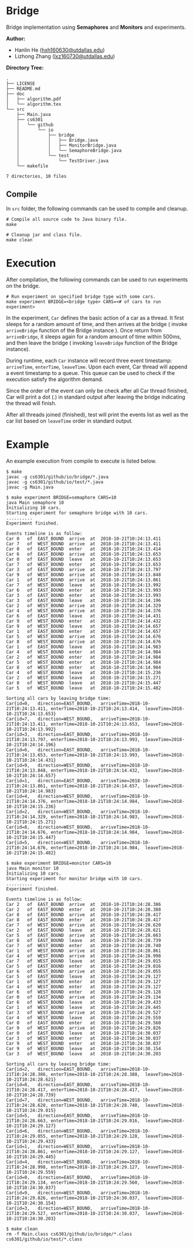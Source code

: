 # Bridge

Bridge implementation using __Semaphores__ and __Monitors__ and experiments.

__Author:__

- Hanlin He (hxh160630@utdallas.edu)
- Lizhong Zhang (lxz160730@utdallas.edu)

__Directory Tree:__

    .
    ├── LICENSE
    ├── README.md
    ├── doc
    │   ├── algorithm.pdf
    │   └── algorithm.tex
    └── src
        ├── Main.java
        ├── cs6301
        │   └── github
        │       └── io
        │           ├── bridge
        │           │   ├── Bridge.java
        │           │   ├── MonitorBridge.java
        │           │   └── SemaphoreBridge.java
        │           └── test
        │               └── TestDriver.java
        └── makefile

    7 directories, 10 files

## Compile

In `src` folder, the following commands can be used to compile and cleanup.

    # Compile all source code to Java binary file.
    make

    # Cleanup jar and class file.
    make clean

# Execution

After compilation, the following commands can be used to run experiments on the
bridge.

    # Run experiment on specified bridge type with some cars.
    make experiment BRIDGE=<bridge type> CARS=<# of cars to run experiment>

In the experiment, `Car` defines the basic action of a car as a thread. It
first sleeps for a random amount of time, and then arrives at the bridge (
invoke `arriveBridge` function of the Bridge instance ). Once return from
`arriveBridge`, it sleeps again for a random amount of time within 500ms, and
then leave the bridge ( invoking `leaveBridge` function of the Bridge
instance).

During runtime, each `Car` instance will record three event timestamp:
`arriveTime`, `enterTime`, `leaveTime`. Upon each event, Car thread will append
a event timestamp to a queue. This queue can be used to check if the execution
satisfy the algorithm demand.

Since the order of the event can only be check after all Car thread finished,
Car will print a dot (.) in standard output after leaving the bridge indicating
the thread will finish.

After all threads joined (finished), test will print the events list as well
as the car list based on `leaveTime` order in standard output.

# Example

An example execution from compile to execute is listed below.

    $ make
    javac -g cs6301/github/io/bridge/*.java
    javac -g cs6301/github/io/test/*.java
    javac -g Main.java

    $ make experiment BRIDGE=semaphore CARS=10
    java Main semaphore 10
    Initializing 10 cars.
    Starting experiment for semaphore bridge with 10 cars.
    ..........
    Experiment finished.

    Events timeline is as follow:
    Car	0	of	EAST_BOUND	arrive	at	2018-10-21T10:24:13.411
    Car	7	of	WEST_BOUND	arrive	at	2018-10-21T10:24:13.411
    Car	0	of	EAST_BOUND	enter	at	2018-10-21T10:24:13.414
    Car	6	of	EAST_BOUND	arrive	at	2018-10-21T10:24:13.653
    Car	0	of	EAST_BOUND	leave	at	2018-10-21T10:24:13.653
    Car	7	of	WEST_BOUND	enter	at	2018-10-21T10:24:13.653
    Car	3	of	EAST_BOUND	arrive	at	2018-10-21T10:24:13.797
    Car	9	of	WEST_BOUND	arrive	at	2018-10-21T10:24:13.848
    Car	1	of	EAST_BOUND	arrive	at	2018-10-21T10:24:13.861
    Car	7	of	WEST_BOUND	leave	at	2018-10-21T10:24:13.992
    Car	6	of	EAST_BOUND	enter	at	2018-10-21T10:24:13.993
    Car	3	of	EAST_BOUND	enter	at	2018-10-21T10:24:13.993
    Car	3	of	EAST_BOUND	leave	at	2018-10-21T10:24:14.196
    Car	2	of	WEST_BOUND	arrive	at	2018-10-21T10:24:14.329
    Car	4	of	WEST_BOUND	arrive	at	2018-10-21T10:24:14.376
    Car	6	of	EAST_BOUND	leave	at	2018-10-21T10:24:14.431
    Car	9	of	WEST_BOUND	enter	at	2018-10-21T10:24:14.432
    Car	9	of	WEST_BOUND	leave	at	2018-10-21T10:24:14.657
    Car	1	of	EAST_BOUND	enter	at	2018-10-21T10:24:14.657
    Car	5	of	WEST_BOUND	arrive	at	2018-10-21T10:24:14.676
    Car	8	of	WEST_BOUND	arrive	at	2018-10-21T10:24:14.676
    Car	1	of	EAST_BOUND	leave	at	2018-10-21T10:24:14.983
    Car	4	of	WEST_BOUND	enter	at	2018-10-21T10:24:14.984
    Car	2	of	WEST_BOUND	enter	at	2018-10-21T10:24:14.984
    Car	5	of	WEST_BOUND	enter	at	2018-10-21T10:24:14.984
    Car	8	of	WEST_BOUND	enter	at	2018-10-21T10:24:14.984
    Car	4	of	WEST_BOUND	leave	at	2018-10-21T10:24:15.236
    Car	2	of	WEST_BOUND	leave	at	2018-10-21T10:24:15.271
    Car	8	of	WEST_BOUND	leave	at	2018-10-21T10:24:15.447
    Car	5	of	WEST_BOUND	leave	at	2018-10-21T10:24:15.482

    Sorting all cars by leaving bridge time:
    Car{id=0,	direction=EAST_BOUND,	arriveTime=2018-10-21T10:24:13.411,	enterTime=2018-10-21T10:24:13.414,	leaveTime=2018-10-21T10:24:13.653}
    Car{id=7,	direction=WEST_BOUND,	arriveTime=2018-10-21T10:24:13.411,	enterTime=2018-10-21T10:24:13.653,	leaveTime=2018-10-21T10:24:13.992}
    Car{id=3,	direction=EAST_BOUND,	arriveTime=2018-10-21T10:24:13.797,	enterTime=2018-10-21T10:24:13.993,	leaveTime=2018-10-21T10:24:14.196}
    Car{id=6,	direction=EAST_BOUND,	arriveTime=2018-10-21T10:24:13.653,	enterTime=2018-10-21T10:24:13.993,	leaveTime=2018-10-21T10:24:14.431}
    Car{id=9,	direction=WEST_BOUND,	arriveTime=2018-10-21T10:24:13.848,	enterTime=2018-10-21T10:24:14.432,	leaveTime=2018-10-21T10:24:14.657}
    Car{id=1,	direction=EAST_BOUND,	arriveTime=2018-10-21T10:24:13.861,	enterTime=2018-10-21T10:24:14.657,	leaveTime=2018-10-21T10:24:14.983}
    Car{id=4,	direction=WEST_BOUND,	arriveTime=2018-10-21T10:24:14.376,	enterTime=2018-10-21T10:24:14.984,	leaveTime=2018-10-21T10:24:15.236}
    Car{id=2,	direction=WEST_BOUND,	arriveTime=2018-10-21T10:24:14.329,	enterTime=2018-10-21T10:24:14.983,	leaveTime=2018-10-21T10:24:15.271}
    Car{id=8,	direction=WEST_BOUND,	arriveTime=2018-10-21T10:24:14.676,	enterTime=2018-10-21T10:24:14.984,	leaveTime=2018-10-21T10:24:15.447}
    Car{id=5,	direction=WEST_BOUND,	arriveTime=2018-10-21T10:24:14.676,	enterTime=2018-10-21T10:24:14.984,	leaveTime=2018-10-21T10:24:15.482}

    $ make experiment BRIDGE=monitor CARS=10
    java Main monitor 10
    Initializing 10 cars.
    Starting experiment for monitor bridge with 10 cars.
    ..........
    Experiment finished.

    Events timeline is as follow:
    Car	2	of	EAST_BOUND	arrive	at	2018-10-21T10:24:28.386
    Car	2	of	EAST_BOUND	enter	at	2018-10-21T10:24:28.388
    Car	8	of	EAST_BOUND	arrive	at	2018-10-21T10:24:28.417
    Car	8	of	EAST_BOUND	enter	at	2018-10-21T10:24:28.417
    Car	7	of	WEST_BOUND	arrive	at	2018-10-21T10:24:28.620
    Car	2	of	EAST_BOUND	leave	at	2018-10-21T10:24:28.621
    Car	5	of	EAST_BOUND	arrive	at	2018-10-21T10:24:28.663
    Car	8	of	EAST_BOUND	leave	at	2018-10-21T10:24:28.739
    Car	7	of	WEST_BOUND	enter	at	2018-10-21T10:24:28.740
    Car	1	of	WEST_BOUND	arrive	at	2018-10-21T10:24:28.861
    Car	4	of	WEST_BOUND	arrive	at	2018-10-21T10:24:28.998
    Car	7	of	WEST_BOUND	leave	at	2018-10-21T10:24:29.015
    Car	5	of	EAST_BOUND	enter	at	2018-10-21T10:24:29.016
    Car	6	of	WEST_BOUND	arrive	at	2018-10-21T10:24:29.055
    Car	5	of	EAST_BOUND	leave	at	2018-10-21T10:24:29.127
    Car	1	of	WEST_BOUND	enter	at	2018-10-21T10:24:29.127
    Car	4	of	WEST_BOUND	enter	at	2018-10-21T10:24:29.127
    Car	6	of	WEST_BOUND	enter	at	2018-10-21T10:24:29.128
    Car	0	of	EAST_BOUND	arrive	at	2018-10-21T10:24:29.134
    Car	6	of	WEST_BOUND	leave	at	2018-10-21T10:24:29.433
    Car	1	of	WEST_BOUND	leave	at	2018-10-21T10:24:29.445
    Car	3	of	WEST_BOUND	arrive	at	2018-10-21T10:24:29.527
    Car	4	of	WEST_BOUND	leave	at	2018-10-21T10:24:29.559
    Car	0	of	EAST_BOUND	enter	at	2018-10-21T10:24:29.560
    Car	9	of	WEST_BOUND	arrive	at	2018-10-21T10:24:29.826
    Car	0	of	EAST_BOUND	leave	at	2018-10-21T10:24:30.037
    Car	3	of	WEST_BOUND	enter	at	2018-10-21T10:24:30.037
    Car	9	of	WEST_BOUND	enter	at	2018-10-21T10:24:30.037
    Car	9	of	WEST_BOUND	leave	at	2018-10-21T10:24:30.154
    Car	3	of	WEST_BOUND	leave	at	2018-10-21T10:24:30.203

    Sorting all cars by leaving bridge time:
    Car{id=2,	direction=EAST_BOUND,	arriveTime=2018-10-21T10:24:28.386,	enterTime=2018-10-21T10:24:28.388,	leaveTime=2018-10-21T10:24:28.621}
    Car{id=8,	direction=EAST_BOUND,	arriveTime=2018-10-21T10:24:28.417,	enterTime=2018-10-21T10:24:28.417,	leaveTime=2018-10-21T10:24:28.739}
    Car{id=7,	direction=WEST_BOUND,	arriveTime=2018-10-21T10:24:28.620,	enterTime=2018-10-21T10:24:28.740,	leaveTime=2018-10-21T10:24:29.015}
    Car{id=5,	direction=EAST_BOUND,	arriveTime=2018-10-21T10:24:28.663,	enterTime=2018-10-21T10:24:29.016,	leaveTime=2018-10-21T10:24:29.127}
    Car{id=6,	direction=WEST_BOUND,	arriveTime=2018-10-21T10:24:29.055,	enterTime=2018-10-21T10:24:29.128,	leaveTime=2018-10-21T10:24:29.433}
    Car{id=1,	direction=WEST_BOUND,	arriveTime=2018-10-21T10:24:28.861,	enterTime=2018-10-21T10:24:29.127,	leaveTime=2018-10-21T10:24:29.445}
    Car{id=4,	direction=WEST_BOUND,	arriveTime=2018-10-21T10:24:28.998,	enterTime=2018-10-21T10:24:29.127,	leaveTime=2018-10-21T10:24:29.559}
    Car{id=0,	direction=EAST_BOUND,	arriveTime=2018-10-21T10:24:29.134,	enterTime=2018-10-21T10:24:29.560,	leaveTime=2018-10-21T10:24:30.037}
    Car{id=9,	direction=WEST_BOUND,	arriveTime=2018-10-21T10:24:29.826,	enterTime=2018-10-21T10:24:30.037,	leaveTime=2018-10-21T10:24:30.154}
    Car{id=3,	direction=WEST_BOUND,	arriveTime=2018-10-21T10:24:29.527,	enterTime=2018-10-21T10:24:30.037,	leaveTime=2018-10-21T10:24:30.203}

    $ make clean
    rm -f Main.class cs6301/github/io/bridge/*.class cs6301/github/io/test/*.class
